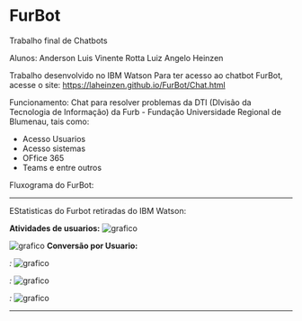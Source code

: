 # FurBot
Trabalho final de Chatbots

Alunos: Anderson Luis Vinente Rotta 
        Luiz Angelo Heinzen
        
Trabalho desenvolvido no IBM Watson
Para ter acesso ao chatbot FurBot, acesse o site: https://laheinzen.github.io/FurBot/Chat.html 

Funcionamento: Chat para resolver problemas da DTI (DIvisão da Tecnologia de Informação) da Furb - Fundação Universidade Regional de Blumenau, tais como:

- Acesso Usuarios
- Acesso sistemas
- OFfice 365
- Teams e entre outros

Fluxograma do FurBot:

--------------------------------------

EStatisticas do Furbot retiradas do IBM Watson:

**Atividades de usuarios:**
![grafico](https://laheinzen.github.io/FurBot/atividade%20de%20users.jpg)



![grafico](https://github.com/laheinzen/FurBot/blob/master/docs/conversas%C3%A3o%20por%20usuario.jpg)
**Conversão por Usuario:**

*:*
![grafico](https://laheinzen.github.io/FurBot/)

*:*
![grafico](https://laheinzen.github.io/FurBot/)

*:*
![grafico](https://laheinzen.github.io/FurBot/)


---------------------------------------------
